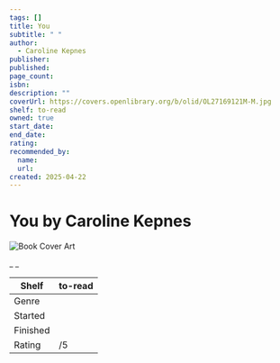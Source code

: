 ```yaml
---
tags: []
title: You
subtitle: " "
author:
  - Caroline Kepnes
publisher:
published:
page_count:
isbn:
description: ""
coverUrl: https://covers.openlibrary.org/b/olid/OL27169121M-M.jpg
shelf: to-read
owned: true
start_date:
end_date:
rating:
recommended_by:
  name:
  url:
created: 2025-04-22
---
```


# You by Caroline Kepnes

![Book Cover Art](https://covers.openlibrary.org/b/olid/OL27169121M-M.jpg)

_ _

| Shelf | to-read |
| --- | --- |
| Genre |  |
| Started |  |
| Finished |  |
| Rating | /5 |

